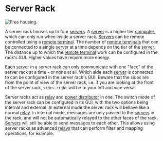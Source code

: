 # Server Rack

![Free housing.](oredict:oc:serverRack)

A server rack houses up to four [servers](../item/server1.md). A [server](../item/server1.md) is a higher tier [computer](../general/computer.md), which can only run when inside a server rack. [Servers](../item/server1.md) can be remote controlled using a [remote terminal](../item/terminal.md). The number of [remote terminals](../item/terminal.md) that can be connected to a single [server](../item/server1.md) at a time depends on the tier of the [server](../item/server1.md). The distance up to which the [remote terminal](../item/terminal.md) work can be configured in the rack's GUI. Higher values have require more energy.

Each [server](../item/server1.md) in a server rack can only communicate with one "face" of the server rack at a time - or none at all. Which side each [server](../item/server1.md) is connected to can be configured in the server rack's GUI. Beware that the sides are from the point of view of the server rack, i.e. if you are looking at the front of the server rack, `sides.right` will be to your left and vice versa.

Server racks act as [relay](relay.md) and [power distributor](powerDistributor.md) in one. The switch mode of the server rack can be configured in its GUI, with the two options being internal and external. In external mode the server rack will behave like a normal [relay](relay.md). In internal mode, messages are only passed to the [servers](../item/server1.md) in the rack, and will not be automatically relayed to the other faces of the rack. [Servers](../item/server1.md) will still be able to send messages to each other. This allows using server racks as advanced [relays](relay.md) that can perform filter and mapping operations, for example.
